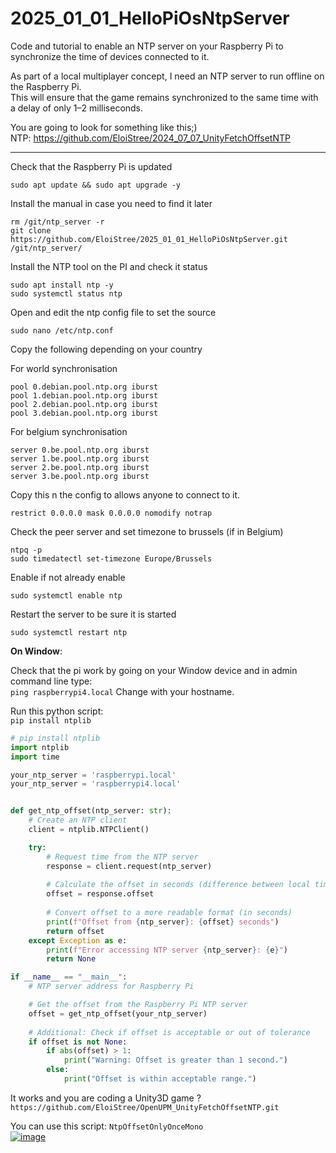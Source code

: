
# 2025_01_01_HelloPiOsNtpServer  
Code and tutorial to enable an NTP server on your Raspberry Pi to synchronize the time of devices connected to it.

As part of a local multiplayer concept, I need an NTP server to run offline on the Raspberry Pi.  
This will ensure that the game remains synchronized to the same time with a delay of only 1–2 milliseconds.  

You are going to look for something like this;)  
NTP: https://github.com/EloiStree/2024_07_07_UnityFetchOffsetNTP  


-------------


Check that the Raspberry Pi is updated
```
sudo apt update && sudo apt upgrade -y
```

Install the manual in case you need to find it later
```
rm /git/ntp_server -r
git clone https://github.com/EloiStree/2025_01_01_HelloPiOsNtpServer.git /git/ntp_server/
```

Install the NTP tool on the PI and check it status
```
sudo apt install ntp -y
sudo systemctl status ntp
```
Open and edit the ntp config file to set the source
```
sudo nano /etc/ntp.conf
```

Copy the following depending on your country  
  
For world synchronisation  
```
pool 0.debian.pool.ntp.org iburst
pool 1.debian.pool.ntp.org iburst
pool 2.debian.pool.ntp.org iburst
pool 3.debian.pool.ntp.org iburst
```
  
For belgium synchronisation  
```
server 0.be.pool.ntp.org iburst
server 1.be.pool.ntp.org iburst
server 2.be.pool.ntp.org iburst
server 3.be.pool.ntp.org iburst
```


Copy this n the config to allows anyone to connect to it.  
```
restrict 0.0.0.0 mask 0.0.0.0 nomodify notrap
```

Check the peer server and set timezone to brussels (if in Belgium)
```
ntpq -p
sudo timedatectl set-timezone Europe/Brussels
```

Enable if not already enable
```
sudo systemctl enable ntp
```

Restart the server to be sure it is started
```
sudo systemctl restart ntp
```



**On Window**:

Check that the pi work by going on your Window device and in admin command line type:  
`ping raspberrypi4.local` Change with your hostname. 


Run this python script:  
```pip install ntplib```
  
``` py
# pip install ntplib
import ntplib
import time

your_ntp_server = 'raspberrypi.local'
your_ntp_server = 'raspberrypi4.local'


def get_ntp_offset(ntp_server: str):
    # Create an NTP client
    client = ntplib.NTPClient()

    try:
        # Request time from the NTP server
        response = client.request(ntp_server)
        
        # Calculate the offset in seconds (difference between local time and server time)
        offset = response.offset
        
        # Convert offset to a more readable format (in seconds)
        print(f"Offset from {ntp_server}: {offset} seconds")
        return offset
    except Exception as e:
        print(f"Error accessing NTP server {ntp_server}: {e}")
        return None

if __name__ == "__main__":
    # NTP server address for Raspberry Pi

    # Get the offset from the Raspberry Pi NTP server
    offset = get_ntp_offset(your_ntp_server)
    
    # Additional: Check if offset is acceptable or out of tolerance
    if offset is not None:
        if abs(offset) > 1:
            print("Warning: Offset is greater than 1 second.")
        else:
            print("Offset is within acceptable range.")
```

It works and you are coding a Unity3D game ?   
`https://github.com/EloiStree/OpenUPM_UnityFetchOffsetNTP.git`   

You can use this script: `NtpOffsetOnlyOnceMono`  
[![image](https://github.com/user-attachments/assets/2afa1c19-00d5-40ef-a96f-a0f52d489580)](https://github.com/EloiStree/OpenUPM_UnityFetchOffsetNTP.git)  





